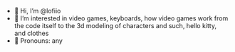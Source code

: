 - 🧁 Hi, I’m @lofiio
- 🎀 I’m interested in video games, keyboards, how video games work from the code itself to the 3d modeling of characters and such, hello kitty, and clothes
- 🌺 Pronouns: any

<!---
lofiio/lofiio is a ✨ special ✨ repository because its `README.md` (this file) appears on your GitHub profile.
You can click the Preview link to take a look at your changes.
--->
